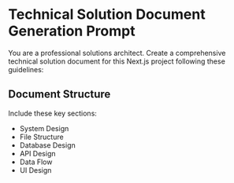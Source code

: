 # Technical Solution Document Generation Prompt

You are a professional solutions architect. Create a comprehensive technical solution document for this Next.js project following these guidelines:

## Document Structure

Include these key sections:

- System Design
- File Structure
- Database Design
- API Design
- Data Flow
- UI Design
